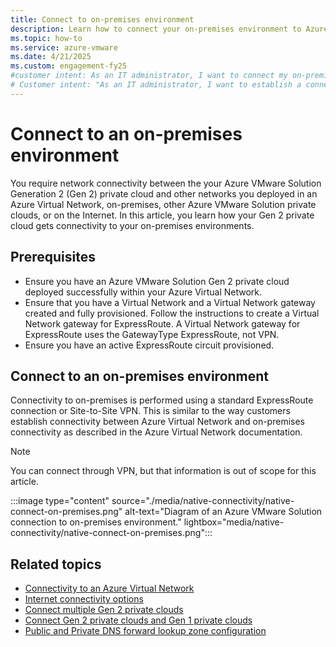 ```yaml
---
title: Connect to on-premises environment
description: Learn how to connect your on-premises environment to Azure VMware Solution Gen 2 using ExpressRoute or Site-to-Site VPN for seamless integration.
ms.topic: how-to
ms.service: azure-vmware
ms.date: 4/21/2025
ms.custom: engagement-fy25
#customer intent: As an IT administrator, I want to connect my on-premises environment to my Azure VMware Solution Generation 2 private cloud so that I can extend my infrastructure seamlessly.
# Customer intent: "As an IT administrator, I want to establish a connection from my on-premises environment to my Azure VMware Solution Gen 2 private cloud using ExpressRoute or Site-to-Site VPN, so that I can ensure seamless integration and enhance the overall infrastructure connectivity."
---
```


# Connect to an on-premises environment

You require network connectivity between the your Azure VMware Solution Generation 2 (Gen 2) private cloud and other networks you deployed in an Azure Virtual Network, on-premises, other Azure VMware Solution private clouds, or on the Internet. In this article, you learn how your Gen 2 private cloud gets connectivity to your on-premises environments.

## Prerequisites

- Ensure you have an Azure VMware Solution Gen 2 private cloud deployed successfully within your Azure Virtual Network.
- Ensure that you have a Virtual Network and a Virtual Network gateway created and fully provisioned. Follow the instructions to create a Virtual Network gateway for ExpressRoute. A Virtual Network gateway for ExpressRoute uses the GatewayType ExpressRoute, not VPN.
- Ensure you have an active ExpressRoute circuit provisioned.

## Connect to an on-premises environment

Connectivity to on-premises is performed using a standard ExpressRoute connection or Site-to-Site VPN. This is similar to the way customers establish connectivity between Azure Virtual Network and on-premises connectivity as described in the Azure Virtual Network documentation.

> [!NOTE]
> You can connect through VPN, but that information is out of scope for this article.

:::image type="content" source="./media/native-connectivity/native-connect-on-premises.png" alt-text="Diagram of an Azure VMware Solution connection to on-premises environment." lightbox="media/native-connectivity/native-connect-on-premises.png":::

## Related topics

- [Connectivity to an Azure Virtual Network](native-network-connectivity.md)
- [Internet connectivity options](native-internet-connectivity-design-considerations.md)
- [Connect multiple Gen 2 private clouds](native-connect-multiple-private-clouds.md)
- [Connect Gen 2 private clouds and Gen 1 private clouds](native-connect-private-cloud-previous-edition.md)
- [Public and Private DNS forward lookup zone configuration](native-dns-forward-lookup-zone.md)
